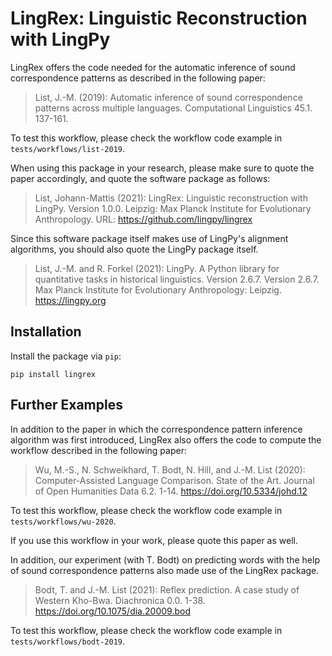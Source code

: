 # LingRex: Linguistic Reconstruction with LingPy

LingRex offers the code needed for the automatic inference of sound correspondence patterns as described in the following paper:

> List, J.-M. (2019): Automatic inference of sound correspondence patterns across multiple languages. Computational Linguistics 45.1. 137-161. 

To test this workflow, please check the workflow code example in `tests/workflows/list-2019`.

When using this package in your research, please make sure to quote the paper accordingly, and quote the software package as follows:

> List, Johann-Mattis (2021): LingRex: Linguistic reconstruction with LingPy. Version 1.0.0. Leipzig: Max Planck Institute for Evolutionary Anthropology. URL: https://github.com/lingpy/lingrex

Since this software package itself makes use of LingPy's alignment algorithms, you should also quote the LingPy package itself.

> List, J.-M. and R. Forkel (2021): LingPy. A Python library for quantitative tasks in historical linguistics. Version 2.6.7. Version 2.6.7. Max Planck Institute for Evolutionary Anthropology: Leipzig. https://lingpy.org

## Installation

Install the package via `pip`:

```shell
pip install lingrex
```

## Further Examples

In addition to the paper in which the correspondence pattern inference algorithm was first introduced, LingRex also offers the code to compute the workflow described in the following paper:

> Wu, M.-S., N. Schweikhard, T. Bodt, N. Hill, and J.-M. List (2020): Computer-Assisted Language Comparison. State of the Art. Journal of Open Humanities Data 6.2. 1-14. https://doi.org/10.5334/johd.12

To test this workflow, please check the workflow code example in `tests/workflows/wu-2020`. 

If you use this workflow in your work, please quote this paper as well.

In addition, our experiment (with T. Bodt) on predicting words with the help of sound correspondence patterns also made use of the LingRex package.

> Bodt, T. and J.-M. List (2021): Reflex prediction. A case study of Western Kho-Bwa. Diachronica 0.0. 1-38. https://doi.org/10.1075/dia.20009.bod

To test this workflow, please check the workflow code example in `tests/workflows/bodt-2019`.
